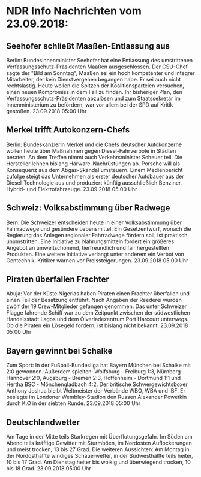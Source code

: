 # NDR Info Nachrichten vom 23.09.2018:


## Seehofer schließt Maaßen-Entlassung aus
Berlin: Bundesinnenminister Seehofer hat eine Entlassung des umstrittenen Verfassungsschutz-Präsidenten Maaßen ausgeschlossen. Der CSU-Chef sagte der "Bild am Sonntag", Maaßen sei ein hoch kompetenter und integrer Mitarbeiter, der kein Dienstvergehen begangen habe. Er sei auch nicht rechtslastig. Heute wollen die Spitzen der Koalitionsparteien versuchen, einen neuen Kompromiss in dem Fall zu finden. Ihr bisheriger Plan, den Verfassungsschutz-Präsidenten abzulösen und zum Staatssekretär im Innenministerium zu befördern, war vor allem bei der SPD auf Kritik gestoßen. 23.09.2018 05:00 Uhr 

## Merkel trifft Autokonzern-Chefs
Berlin: Bundeskanzlerin Merkel und die Chefs deutscher Autokonzerne wollen heute über Maßnahmen gegen Diesel-Fahrverbote in Städten beraten. An dem Treffen nimmt auch Verkehrsminister Scheuer teil. Die Hersteller lehnen bislang Harware-Nachrüstungen ab. Porsche will als Konsequenz aus dem Abgas-Skandal umsteuern. Einem Medienbericht zufolge steigt das Unternehmen als erster deutscher Autobauer aus der Diesel-Technologie aus und produziert künftig ausschließlich Benziner, Hybrid- und Elektrofahrzeuge. 23.09.2018 05:00 Uhr 

## Schweiz: Volksabstimmung über Radwege
Bern: Die Schweizer entscheiden heute in einer Volksabstimmung über Fahrradwege und gesündere Lebensmittel. Ein Gesetzentwurf, wonach die Regierung das Anlegen regionaler Fahrradwege fördern soll, ist praktisch unumstritten. Eine Initiative zu Nahrungsmitteln fordert ein größeres Angebot an umweltschonend, tierfreundlich und fair hergestellten Produkten. Eine weitere Initiative verlangt unter anderem ein Verbot von Gentechnik. Kritiker warnen vor Preissteigerungen. 23.09.2018 05:00 Uhr 

## Piraten überfallen Frachter
Abuja: Vor der Küste Nigerias haben Piraten einen Frachter überfallen und einen Teil der Besatzung entführt. Nach Angaben der Reederei wurden zwölf der 19 Crew-Mitglieder gefangen genommen. Das unter Schweizer Flagge fahrende Schiff war zu dem Zeitpunkt zwischen der südwestlichen Handelsstadt Lagos und dem Ölverladezentrum Port Harcourt unterwegs. Ob die Piraten ein Lösegeld fordern, ist bislang nicht bekannt. 23.09.2018 05:00 Uhr 

## Bayern gewinnt bei Schalke
Zum Sport: In der Fußball-Bundesliga hat Bayern München bei Schalke mit 2:0 gewonnen. Außerdem spielten:
Wolfsburg - Freiburg       1:3,
Nürnberg - Hannover       2:0,
Augsburg - Bremen          2:3,
Hoffenheim - Dortmund    1:1
und
Hertha BSC - Mönchengladbach 4:2. Der britische Schwergewichtsboxer Anthony Joshua bleibt Weltmeister der Verbände WBO, WBA und IBF. Er besiegte im Londoner Wembley-Stadion den Russen Alexander Powetkin durch K.O in der siebten Runde. 23.09.2018 05:00 Uhr 

## Deutschlandwetter
Am Tage in der Mitte teils Starkregen mit Überflutungsgefahr. Im Süden am Abend teils kräftige Gewitter mit Sturmböen, im Nordosten Auflockerungen und meist trocken, 13 bis 27 Grad. Die weiteren Aussichten: Am Montag in der Nordosthälfte windiges Schauerwetter, in der Südwesthälfte teils heiter, 10 bis 17 Grad. Am Dienstag heiter bis wolkig und überwiegend trocken, 10 bis 18 Grad. 23.09.2018 05:00 Uhr 
